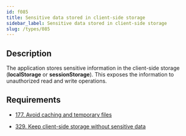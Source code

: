 ```yaml
---
id: f085
title: Sensitive data stored in client-side storage
sidebar_label: Sensitive data stored in client-side storage
slug: /types/085
---
```


## Description

The application stores sensitive information
in the client-side storage
(**localStorage** or **sessionStorage**).
This exposes the information
to unauthorized read and write operations.

## Requirements

- [177. Avoid caching and temporary files](/criteria/data/177)

- [329. Keep client-side storage without sensitive data](/criteria/data/329)
